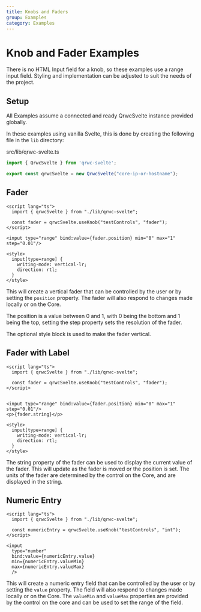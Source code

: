 ```yaml
---
title: Knobs and Faders
group: Examples
category: Examples
---
```


# Knob and Fader Examples

There is no HTML Input field for a knob, so these examples use a range input field. Styling and implementation can be adjusted to suit the needs of the project.

## Setup

All Examples assume a connected and ready QrwcSvelte instance provided globally.

In these examples using vanilla Svelte, this is done by creating the following file in the `lib` directory:

src/lib/qrwc-svelte.ts
```typescript
import { QrwcSvelte } from 'qrwc-svelte';

export const qrwcSvelte = new QrwcSvelte("core-ip-or-hostname");
```

## Fader

```svelte
<script lang="ts">
  import { qrwcSvelte } from "./lib/qrwc-svelte";

  const fader = qrwcSvelte.useKnob("testControls", "fader");
</script>

<input type="range" bind:value={fader.position} min="0" max="1" step="0.01"/>

<style>
  input[type=range] {
    writing-mode: vertical-lr;
    direction: rtl;
  }
</style>
```

This will create a vertical fader that can be controlled by the user or by setting the `position` property. The fader will also respond to changes made locally or on the Core.

The position is a value between 0 and 1, with 0 being the bottom and 1 being the top, setting the step property sets the resolution of the fader.

The optional style block is used to make the fader vertical.

## Fader with Label

```svelte
<script lang="ts">
  import { qrwcSvelte } from "./lib/qrwc-svelte";

  const fader = qrwcSvelte.useKnob("testControls", "fader");
</script>


<input type="range" bind:value={fader.position} min="0" max="1" step="0.01"/>
<p>{fader.string}</p>

<style>
  input[type=range] {
    writing-mode: vertical-lr;
    direction: rtl;
  }
</style>
```

The string property of the fader can be used to display the current value of the fader. This will update as the fader is moved or the position is set. The units of the fader are determined by the control on the Core, and are displayed in the string.

## Numeric Entry

```svelte
<script lang="ts">
  import { qrwcSvelte } from "./lib/qrwc-svelte";

  const numericEntry = qrwcSvelte.useKnob("testControls", "int");
</script>

<input 
  type="number" 
  bind:value={numericEntry.value} 
  min={numericEntry.valueMin} 
  max={numericEntry.valueMax}
  />
```

This will create a numeric entry field that can be controlled by the user or by setting the `value` property. The field will also respond to changes made locally or on the Core. The `valueMin` and `valueMax` properties are provided by the control on the core and can be used to set the range of the field.

## 

